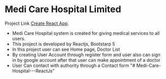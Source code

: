 # Medi Care Hospital Limited

Project Link [Create React App](https://github.com/facebook/create-react-app).


* Medi Care Hospital system is created for giving medical services to all users.
* This project is developed by Reactjs, Bootstarp 5
* In this project user can see Home page, Doctor List
* By creating User Account through register form and user also can sign in by 
  google account after that user can make appointment of a doctor
* User Can contact with authority through a Contact form
"# Medi-Care-Hospital---ReactJs" 
